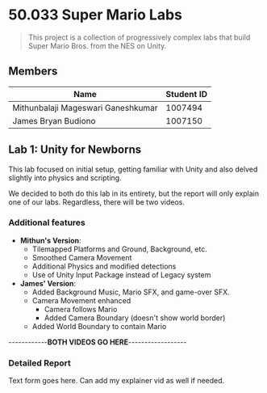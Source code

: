 # 50.033 Super Mario Labs
> This project is a collection of progressively complex labs that build Super Mario Bros. from the NES on Unity.

## Members
| Name         | Student ID   |
|--------------|--------------|
| Mithunbalaji Mageswari Ganeshkumar  | 1007494     |
| James Bryan Budiono     | 1007150     |

## Lab 1: Unity for Newborns
This lab focused on initial setup, getting familiar with Unity and also delved slightly into physics and scripting.

We decided to both do this lab in its entirety, but the report will only explain one of our labs. Regardless, there will be two videos.

### Additional features
- **Mithun's Version**:
    - Tilemapped Platforms and Ground, Background, etc.
    - Smoothed Camera Movement
    - Additional Physics and modified detections
    - Use of Unity Input Package instead of Legacy system
- **James' Version**:
    - Added Background Music, Mario SFX, and game-over SFX.
    - Camera Movement enhanced
      - Camera follows Mario
      - Added Camera Boundary (doesn't show world border)
    - Added World Boundary to contain Mario

------------**BOTH VIDEOS GO HERE**------------------

### Detailed Report

Text form goes here. Can add my explainer vid as well if needed.

